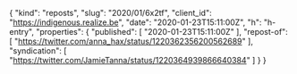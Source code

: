 {
  "kind": "reposts",
  "slug": "2020/01/6x2tf",
  "client_id": "https://indigenous.realize.be",
  "date": "2020-01-23T15:11:00Z",
  "h": "h-entry",
  "properties": {
    "published": [
      "2020-01-23T15:11:00Z"
    ],
    "repost-of": [
      "https://twitter.com/anna_hax/status/1220362356200562689"
    ],
    "syndication": [
      "https://twitter.com/JamieTanna/status/1220364939866640384"
    ]
  }
}
